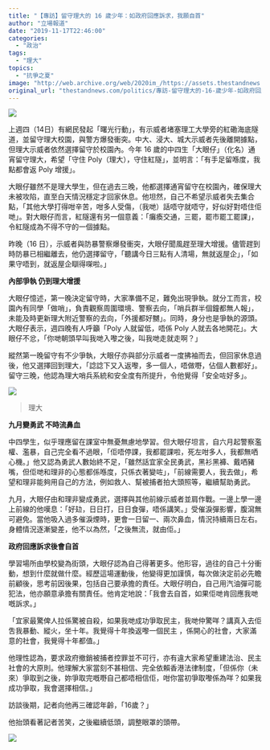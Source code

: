 ```yaml
---
title: "【專訪】留守理大的 16 歲少年：如政府回應訴求，我願自首"
author: "立場報道"
date: "2019-11-17T22:46:00"
categories:
  - "政治"
tags:
  - "理大"
topics:
  - "抗爭之夏"
image: "http://web.archive.org/web/2020im_/https://assets.thestandnews.com/media/photos/16-12_FIMdg_fajl5Bs.png"
original_url: "thestandnews.com/politics/專訪-留守理大的-16-歲少年-如政府回應訴求-我願自首"
---
```

![](http://web.archive.org/web/2020im_/https://assets.thestandnews.com/media/photos/16-12_FIMdg_fajl5Bs.png)

上週四（14日）有網民發起「曙光行動」，有示威者堵塞理工大學旁的紅磡海底隧道，並留守理大校園，與警方爆發衝突。中大、浸大、城大示威者先後離開據點，但理大示威者依然選擇留守於校園內。今年 16 歲的中四生「大眼仔」（化名）通宵留守理大，希望「守住 Poly（理大），守住紅隧」，並明言：「有手足留喺度，我點都會返 Poly 增援」。

大眼仔雖然不是理大學生，但在過去三晚，他都選擇通宵留守在校園內，確保理大未被攻陷，直至白天情況穩定才回家休息。他坦然，自己不希望示威者失去集合點，「其他大學打得咁辛苦，咁多人受傷，（我哋）話唔守就唔守，好似好對唔住佢哋」。對大眼仔而言，紅隧還有另一個意義：「癱瘓交通，三罷，罷市罷工罷課」，令紅隧成為不得不守的一個據點。

昨晚（16 日），示威者與防暴警察爆發衝突，大眼仔聞風趕至理大增援。儘管趕到時防暴已相繼離去，他仍選擇留守，「聽講今日三點有人清場，無就返屋企」，「如果守唔到，就返屋企瞓得㗎啦。」

**內部爭執 仍到理大增援**

大眼仔憶述，第一晚決定留守時，大家準備不足，難免出現爭執。就分工而言，校園內有同學「做哨」，負責觀察周圍環境、警察去向，「哨兵群半個鐘都無人報」，未能及時更新理大附近警察的去向，「外援都好嬲」。同時，身分也是爭執的源頭。大眼仔表示，週四晚有人呼籲「Poly 人就留低，唔係 Poly 人就去各地開花」。大眼仔不忿，「你哋朝頭早叫我哋入嚟之後，叫我哋走就走啊？」

縱然第一晚留守有不少爭執，大眼仔亦與部分示威者一度拂袖而去，但回家休息過後，他又選擇回到理大，「諗諗下又入返嚟，多一個人，唔做嘢，佔個人數都好」。留守三晚，他認為理大哨兵系統和安全度有所提升，令他覺得「安全咗好多」。

![](http://web.archive.org/web/2020im_/https://assets.thestandnews.com/media/photos/75388179_10221100068599980_8845543948509249536_n_eMfD7_Vd38hcg.jpg)
> 理大

**九月變勇武 不時流鼻血**

中四學生，似乎理應留在課室中無憂無慮地學習。但大眼仔坦言，自六月起警察濫權、濫暴，自己完全看不過眼，「佢唔停課，我都罷課啦，死左咁多人，我都無哂心機。」他又認為勇武人數始終不足，「雖然話宜家全民勇武，黑衫黑褲、戴哂豬嘴，但佢哋和理非的心態都係喺度，只係衣著變咗」，「前線需要人，我去做」，希望和理非能夠用自己的方法，例如救人、幫被捕者拍大頭照等，繼續幫助勇武。

九月，大眼仔由和理非變成勇武，選擇與其他前線示威者並肩作戰。一邊上學一邊上前線的他嘆息：「好攰，日日打，日日食彈，唔係講笑。」受催淚彈影響，腹瀉無可避免。當他吸入過多催淚煙時，更會一日留一、兩次鼻血，情況持續兩日左右。身體情況逐漸變差，他不以為然，「之後無流，就由佢。」

**政府回應訴求後會自首**

學習場所由學校變為街頭，大眼仔認為自己得著更多。他形容，過往的自己十分衝動，想到什麼就做什麼。經歷這場運動後，他變得更加謹慎，每次做決定前必先瞻前顧後，思考前因後果，包括自己要承擔的責任。大眼仔明白，自己用汽油彈可能犯法，他亦願意承擔有關責任。他肯定地說：「我會去自首，如果佢哋肯回應我哋嘅訴求。」

「宜家最驚俾人拉係驚被自殺，如果我哋成功爭取民主，我哋仲驚咩？講真入去佢吿我暴動、縱火，坐十年。我覺得十年換返嚟一個民主 ，係開心的社會，大家滿意的社會，我覺得十年都值。」

他理性認為，要求政府撤銷被捕者控罪並不可行，亦有違大家希望重建法治、民主社會的大原則。他理解大家當刻不甚相信、完全依賴香港法律制度，「但係你（未來）爭取到之後，妳爭取完嘅嘢自己都唔相信佢，咁你當初爭取嚟係為咩？如果我成功爭取，我會選擇相信。」

訪談後期，記者向他再三確認年齡，「16歲？」

他抬頭看著記者苦笑，之後繼續低頭，調整眼罩的頭帶。

![](http://web.archive.org/web/2020im_/https://assets.thestandnews.com/media/photos/77020439_3355082387897843_6591642121994764288_o_BkRZX_wkxgKr5.jpg)
